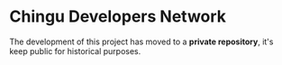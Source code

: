 # Chingu Developers Network

The development of this project has moved to a **private repository**, it's keep public for historical purposes.
